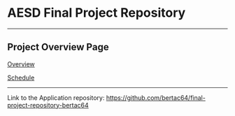 # AESD Final Project Repository
---
## Project Overview Page
[Overview](https://github.com/cu-ecen-aeld/final-project-bertac64/wiki/Final-Project-bertac64-Overview)

[Schedule](https://github.com/cu-ecen-aeld/final-project-bertac64/wiki/Final-Project-Assignment-Schedule)

---
Link to the Application repository: https://github.com/bertac64/final-project-repository-bertac64

